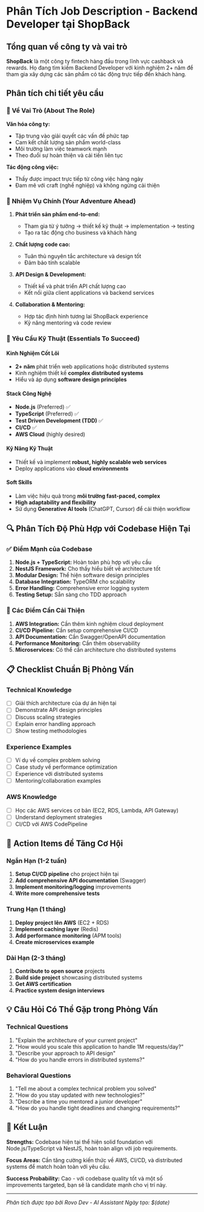 # Phân Tích Job Description - Backend Developer tại ShopBack

## Tổng quan về công ty và vai trò

**ShopBack** là một công ty fintech hàng đầu trong lĩnh vực cashback và rewards. Họ đang tìm kiếm Backend Developer với kinh nghiệm 2+ năm để tham gia xây dựng các sản phẩm có tác động trực tiếp đến khách hàng.

## Phân tích chi tiết yêu cầu

### 🎯 Về Vai Trò (About The Role)

**Văn hóa công ty:**
- Tập trung vào giải quyết các vấn đề phức tạp
- Cam kết chất lượng sản phẩm world-class
- Môi trường làm việc teamwork mạnh
- Theo đuổi sự hoàn thiện và cải tiến liên tục

**Tác động công việc:**
- Thấy được impact trực tiếp từ công việc hàng ngày
- Đam mê với craft (nghề nghiệp) và không ngừng cải thiện

### 🚀 Nhiệm Vụ Chính (Your Adventure Ahead)

1. **Phát triển sản phẩm end-to-end:**
   - Tham gia từ ý tưởng → thiết kế kỹ thuật → implementation → testing
   - Tạo ra tác động cho business và khách hàng

2. **Chất lượng code cao:**
   - Tuân thủ nguyên tắc architecture và design tốt
   - Đảm bảo tính scalable

3. **API Design & Development:**
   - Thiết kế và phát triển API chất lượng cao
   - Kết nối giữa client applications và backend services

4. **Collaboration & Mentoring:**
   - Hợp tác định hình tương lai ShopBack experience
   - Kỹ năng mentoring và code review

### 💼 Yêu Cầu Kỹ Thuật (Essentials To Succeed)

#### Kinh Nghiệm Cốt Lõi
- **2+ năm** phát triển web applications hoặc distributed systems
- Kinh nghiệm thiết kế **complex distributed systems**
- Hiểu và áp dụng **software design principles**

#### Stack Công Nghệ
- **Node.js** (Preferred) ✅
- **TypeScript** (Preferred) ✅
- **Test Driven Development (TDD)** ✅
- **CI/CD** ✅
- **AWS Cloud** (highly desired)

#### Kỹ Năng Kỹ Thuật
- Thiết kế và implement **robust, highly scalable web services**
- Deploy applications vào **cloud environments**

#### Soft Skills
- Làm việc hiệu quả trong **môi trường fast-paced, complex**
- **High adaptability and flexibility**
- Sử dụng **Generative AI tools** (ChatGPT, Cursor) để cải thiện workflow

## 🔍 Phân Tích Độ Phù Hợp với Codebase Hiện Tại

### ✅ Điểm Mạnh của Codebase
1. **Node.js + TypeScript:** Hoàn toàn phù hợp với yêu cầu
2. **NestJS Framework:** Cho thấy hiểu biết về architecture tốt
3. **Modular Design:** Thể hiện software design principles
4. **Database Integration:** TypeORM cho scalability
5. **Error Handling:** Comprehensive error logging system
6. **Testing Setup:** Sẵn sàng cho TDD approach

### 🎯 Các Điểm Cần Cải Thiện
1. **AWS Integration:** Cần thêm kinh nghiệm cloud deployment
2. **CI/CD Pipeline:** Cần setup comprehensive CI/CD
3. **API Documentation:** Cần Swagger/OpenAPI documentation
4. **Performance Monitoring:** Cần thêm observability
5. **Microservices:** Có thể cần architecture cho distributed systems

## 📋 Checklist Chuẩn Bị Phỏng Vấn

### Technical Knowledge
- [ ] Giải thích architecture của dự án hiện tại
- [ ] Demonstrate API design principles
- [ ] Discuss scaling strategies
- [ ] Explain error handling approach
- [ ] Show testing methodologies

### Experience Examples
- [ ] Ví dụ về complex problem solving
- [ ] Case study về performance optimization
- [ ] Experience với distributed systems
- [ ] Mentoring/collaboration examples

### AWS Knowledge
- [ ] Học các AWS services cơ bản (EC2, RDS, Lambda, API Gateway)
- [ ] Understand deployment strategies
- [ ] CI/CD với AWS CodePipeline

## 🚀 Action Items để Tăng Cơ Hội

### Ngắn Hạn (1-2 tuần)
1. **Setup CI/CD pipeline** cho project hiện tại
2. **Add comprehensive API documentation** (Swagger)
3. **Implement monitoring/logging** improvements
4. **Write more comprehensive tests**

### Trung Hạn (1 tháng)
1. **Deploy project lên AWS** (EC2 + RDS)
2. **Implement caching layer** (Redis)
3. **Add performance monitoring** (APM tools)
4. **Create microservices example**

### Dài Hạn (2-3 tháng)
1. **Contribute to open source** projects
2. **Build side project** showcasing distributed systems
3. **Get AWS certification**
4. **Practice system design interviews**

## 💡 Câu Hỏi Có Thể Gặp trong Phỏng Vấn

### Technical Questions
1. "Explain the architecture of your current project"
2. "How would you scale this application to handle 1M requests/day?"
3. "Describe your approach to API design"
4. "How do you handle errors in distributed systems?"

### Behavioral Questions
1. "Tell me about a complex technical problem you solved"
2. "How do you stay updated with new technologies?"
3. "Describe a time you mentored a junior developer"
4. "How do you handle tight deadlines and changing requirements?"

## 🎯 Kết Luận

**Strengths:** Codebase hiện tại thể hiện solid foundation với Node.js/TypeScript và NestJS, hoàn toàn align với job requirements.

**Focus Areas:** Cần tăng cường kiến thức về AWS, CI/CD, và distributed systems để match hoàn toàn với yêu cầu.

**Success Probability:** Cao - với codebase quality tốt và một số improvements targeted, bạn sẽ là candidate mạnh cho vị trí này.

---
*Phân tích được tạo bởi Rovo Dev - AI Assistant*
*Ngày tạo: $(date)*